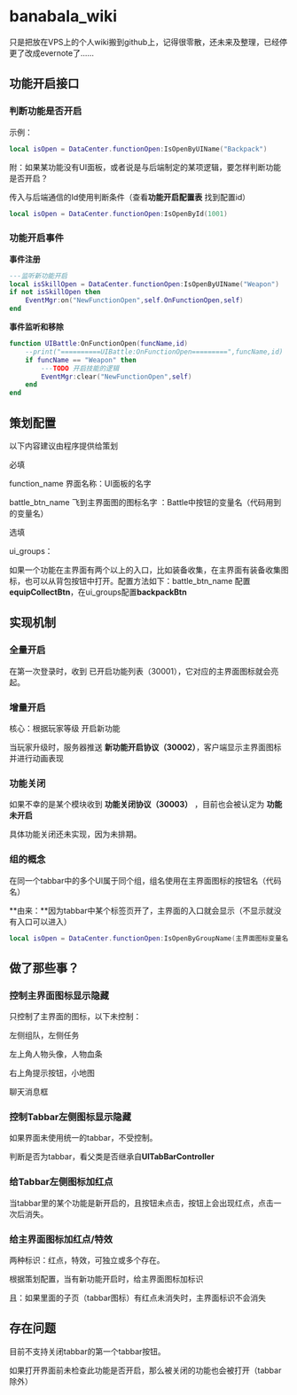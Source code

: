 # banabala_wiki
只是把放在VPS上的个人wiki搬到github上，记得很零散，还未来及整理，已经停更了改成evernote了……


## 功能开启接口

### 判断功能是否开启

示例：

```lua
local isOpen = DataCenter.functionOpen:IsOpenByUIName("Backpack")
```



附：如果某功能没有UI面板，或者说是与后端制定的某项逻辑，要怎样判断功能是否开启？

传入与后端通信的Id使用判断条件（查看**功能开启配置表** 找到配置id）

```lua
local isOpen = DataCenter.functionOpen:IsOpenById(1001)
```



### 功能开启事件

**事件注册**

```lua
---监听新功能开启
local isSkillOpen = DataCenter.functionOpen:IsOpenByUIName("Weapon")
if not isSkillOpen then
	EventMgr:on("NewFunctionOpen",self.OnFunctionOpen,self)
end
```

**事件监听和移除**

```lua
function UIBattle:OnFunctionOpen(funcName,id)
    --print("==========UIBattle:OnFunctionOpen=========",funcName,id)
    if funcName == "Weapon" then
		---TODO 开启技能的逻辑
        EventMgr:clear("NewFunctionOpen",self)
    end
end
```



## 策划配置

以下内容建议由程序提供给策划

必填

function_name 界面名称：UI面板的名字

battle_btn_name 飞到主界面图的图标名字 ：Battle中按钮的变量名（代码用到的变量名）



选填

ui_groups：

如果一个功能在主界面有两个以上的入口，比如装备收集，在主界面有装备收集图标，也可以从背包按钮中打开。配置方法如下：battle_btn_name 配置**equipCollectBtn**，在ui_groups配置**backpackBtn**



## 实现机制

### 全量开启

在第一次登录时，收到 已开启功能列表（30001），它对应的主界面图标就会亮起。

### 增量开启

核心：根据玩家等级 开启新功能

当玩家升级时，服务器推送 **新功能开启协议（30002）**，客户端显示主界面图标并进行动画表现

### 功能关闭

如果不幸的是某个模块收到 **功能关闭协议（30003）** ，目前也会被认定为 **功能未开启**

具体功能关闭还未实现，因为未排期。

### 组的概念

在同一个tabbar中的多个UI属于同个组，组名使用在主界面图标的按钮名（代码名）

**由来：**因为tabbar中某个标签页开了，主界面的入口就会显示（不显示就没有入口可以进入）

```lua
local isOpen = DataCenter.functionOpen:IsOpenByGroupName(主界面图标变量名)
```



## 做了那些事？

### 控制主界面图标显示隐藏

只控制了主界面的图标，以下未控制：

左侧组队，左侧任务

左上角人物头像，人物血条

右上角提示按钮，小地图

聊天消息框



### 控制Tabbar左侧图标显示隐藏

如果界面未使用统一的tabbar，不受控制。

判断是否为tabbar，看父类是否继承自**UITabBarController**



### 给Tabbar左侧图标加红点

当tabbar里的某个功能是新开启的，且按钮未点击，按钮上会出现红点，点击一次后消失。



### 给主界面图标加红点/特效

两种标识：红点，特效，可独立或多个存在。

根据策划配置，当有新功能开启时，给主界面图标加标识

且：如果里面的子页（tabbar图标）有红点未消失时，主界面标识不会消失

## 存在问题

目前不支持关闭tabbar的第一个tabbar按钮。

如果打开界面前未检查此功能是否开启，那么被关闭的功能也会被打开（tabbar除外）



